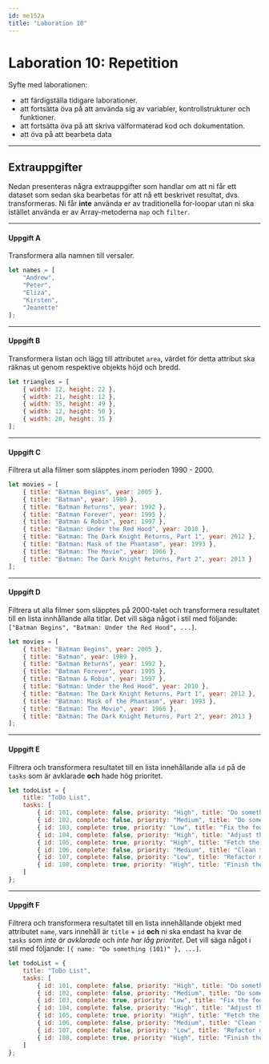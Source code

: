 ```yaml
---
id: me152a
title: "Laboration 10"
---
```


# Laboration 10: Repetition

Syfte med laborationen:

* att färdigställa tidigare laborationer.
* att fortsätta öva på att använda sig av variabler, kontrollstrukturer och funktioner.
* att fortsätta öva på att skriva välformaterad kod och dokumentation.
* att öva på att bearbeta data

---

## Extrauppgifter

Nedan presenteras några extrauppgifter som handlar om att ni får ett dataset som sedan ska bearbetas för att nå ett beskrivet resultat, dvs. transformeras. Ni får **inte** använda er av traditionella for-loopar utan ni ska istället använda er av Array-metoderna `map` och `filter`.

---

#### Uppgift A

Transformera alla namnen till versaler.

``` js
let names = [
    "Andrew",
    "Peter",
    "Eliza",
    "Kirsten",
    "Jeanette"
];
``` 

---

#### Uppgift B

Transformera listan och lägg till attributet `area`, värdet för detta attribut ska räknas ut genom respektive objekts höjd och bredd.

``` js
let triangles = [
    { width: 12, height: 22 },
    { width: 21, height: 12 },
    { width: 35, height: 49 },
    { width: 12, height: 50 },
    { width: 20, height: 35 }
];
``` 

---

#### Uppgift C

Filtrera ut alla filmer som släpptes inom perioden 1990 - 2000.

``` js
let movies = [
    { title: "Batman Begins", year: 2005 },
    { title: "Batman", year: 1989 },
    { title: "Batman Returns", year: 1992 },
    { title: "Batman Forever", year: 1995 },
    { title: "Batman & Robin", year: 1997 },
    { title: "Batman: Under the Red Hood", year: 2010 },
    { title: "Batman: The Dark Knight Returns, Part 1", year: 2012 },
    { title: "Batman: Mask of the Phantasm", year: 1993 },
    { title: "Batman: The Movie", year: 1966 },
    { title: "Batman: The Dark Knight Returns, Part 2", year: 2013 }
];
```

---

#### Uppgift D

Filtrera ut alla filmer som släpptes på 2000-talet och transformera resultatet till en lista innhållande alla titlar. Det vill säga något i stil med följande: `["Batman Begins", "Batman: Under the Red Hood", ...]`.

``` js
let movies = [
    { title: "Batman Begins", year: 2005 },
    { title: "Batman", year: 1989 },
    { title: "Batman Returns", year: 1992 },
    { title: "Batman Forever", year: 1995 },
    { title: "Batman & Robin", year: 1997 },
    { title: "Batman: Under the Red Hood", year: 2010 },
    { title: "Batman: The Dark Knight Returns, Part 1", year: 2012 },
    { title: "Batman: Mask of the Phantasm", year: 1993 },
    { title: "Batman: The Movie", year: 1966 },
    { title: "Batman: The Dark Knight Returns, Part 2", year: 2013 }
];
```

---

#### Uppgift E

Filtrera och transformera resultatet till en lista innehållande alla `id` på de `tasks` som är avklarade **och** hade hög prioritet.

``` js
let todoList = {
    title: "ToDo List",
    tasks: [
        { id: 101, complete: false, priority: "High", title: "Do something" },
        { id: 102, complete: false, priority: "Medium", title: "Do something else" },
        { id: 103, complete: true, priority: "Low", title: "Fix the foo" },
        { id: 104, complete: false, priority: "High", title: "Adjust the bar" },
        { id: 105, complete: true, priority: "High", title: "Fetch the baz" },
        { id: 106, complete: false, priority: "Medium", title: "Clean the apartment" },
        { id: 107, complete: false, priority: "Low", title: "Refactor my code" },
        { id: 108, complete: true, priority: "High", title: "Finish the second assignment" }
    ]
};
```

---

#### Uppgift F

Filtrera och transformera resultatet till en lista innehållande objekt med attributet `name`, vars innehåll är `title` + `id` **och** ni ska endast ha kvar de `tasks` som *inte är avklarade* och *inte har låg prioritet*. Det vill säga något i stil med följande: `[{ name: "Do something (101)" }, ...]`.

``` js
let todoList = {
    title: "ToDo List",
    tasks: [
        { id: 101, complete: false, priority: "High", title: "Do something" },
        { id: 102, complete: false, priority: "Medium", title: "Do something else" },
        { id: 103, complete: true, priority: "Low", title: "Fix the foo" },
        { id: 104, complete: false, priority: "High", title: "Adjust the bar" },
        { id: 105, complete: true, priority: "High", title: "Fetch the baz" },
        { id: 106, complete: false, priority: "Medium", title: "Clean the apartment" },
        { id: 107, complete: false, priority: "Low", title: "Refactor my code" },
        { id: 108, complete: true, priority: "High", title: "Finish the second assignment" }
    ]
};
```
